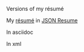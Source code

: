 Versions of my résumé

My [résumé](https://registry.jsonresume.org/technicat) in [JSON Resume](https://jsonresume.org/)

In asciidoc

In xml

